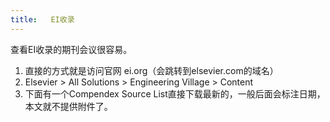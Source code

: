 ```yaml
---
title:   EI收录
---
```

查看EI收录的期刊会议很容易。

<!--more-->

1. 直接的方式就是访问官网 ei.org（会跳转到elsevier.com的域名） 
2. Elsevier > All Solutions > Engineering Village > Content 
3. 下面有一个Compendex Source List直接下载最新的，一般后面会标注日期，本文就不提供附件了。



